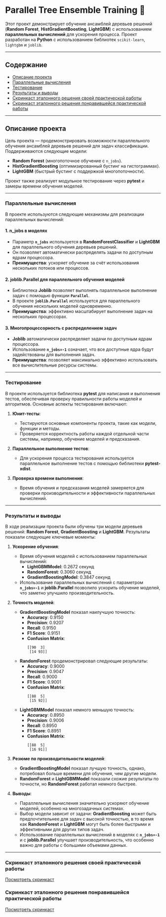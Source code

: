 # **Parallel Tree Ensemble Training** 🚀

Этот проект демонстрирует обучение ансамблей деревьев решений (**Random Forest**, **HistGradientBoosting**, **LightGBM**) с использованием **параллельных вычислений** для ускорения процесса. Проект разработан на **Python** с использованием библиотек `scikit-learn`, `lightgbm` и `joblib`.

---

## **Содержание**
- [Описание проекта](#описание-проекта)
- [Параллельные вычисления](#параллельные-вычисления)
- [Тестирование](#тестирование)
- [Результаты и выводы](#результаты-и-выводы)
- [Скринкаст эталонного решения своей практической работы](#Скринкаст-эталонного-решения-своей-практической-работы)
- [Скринкаст эталонного решения понравившейся практической работы](#Скринкаст-эталонного-решения-понравившейся-практической-работы)
---

## **Описание проекта**

Цель проекта — продемонстрировать возможности параллельного обучения ансамблей деревьев решений для задач классификации. Поддерживаются следующие модели:
- **Random Forest** (многопоточное обучение с `n_jobs`).
- **HistGradientBoosting** (оптимизированный бустинг на гистограммах).
- **LightGBM** (быстрый бустинг с поддержкой многопоточности).

Проект также реализует модульное тестирование через **pytest** и замеры времени обучения моделей.

---

### **Параллельные вычисления**

В проекте используются следующие механизмы для реализации параллельных вычислений:

#### **1. n_jobs в моделях**  
- Параметр **`n_jobs`** используется в **RandomForestClassifier** и **LightGBM** для параллельного обучения деревьев решений.  
- Он позволяет автоматически распределять задачи по доступным ядрам процессора.  
- **Преимущества**: ускоряет обучение за счёт использования нескольких потоков или процессов.

#### **2. joblib.Parallel для параллельного обучения моделей**  
- Библиотека **Joblib** позволяет выполнять параллельное выполнение задач с помощью функции **`Parallel`**.  
- В проекте **`joblib.Parallel`** используется для параллельного обучения нескольких моделей одновременно.  
- **Преимущества**: эффективно масштабирует выполнение задач на нескольких процессорах.

#### **3. Многопроцессорность с распределением задач**  
- **Joblib** автоматически распределяет задачи по доступным ядрам процессора.  
- Использование **`n_jobs=-1`** означает, что все доступные ядра будут задействованы для выполнения задач.  
- **Преимущества**: позволяет максимально эффективно использовать все вычислительные ресурсы системы.

---

### **Тестирование**

В проекте используется библиотека **pytest** для написания и выполнения тестов, обеспечивая проверку правильности работы моделей и алгоритмов. Основные аспекты тестирования включают:

1. **Юнит-тесты**:
   - Тестируются основные компоненты проекта, такие как модели, функции и методы.
   - Проверяется корректность работы каждой отдельной части системы, например, обучение моделей и предсказания.

2. **Параллельное выполнение тестов**:
   - Для ускорения процесса тестирования используется параллельное выполнение тестов с помощью библиотеки **pytest-xdist**.

3. **Проверка времени выполнения**:
   - Время обучения и предсказания моделей замеряется для проверки производительности и эффективности параллельных вычислений.

---

### **Результаты и выводы**

В ходе реализации проекта были обучены три модели деревьев решений: **Random Forest**, **GradientBoosting** и **LightGBM**. Результаты показали следующие ключевые моменты:

1. **Ускорение обучения**:
   - Время обучения моделей с использованием параллельных вычислений:
     - **LightGBMModel**: 0.2672 секунд
     - **RandomForest**: 0.3060 секунд
     - **GradientBoostingModel**: 0.3847 секунд
   - Использование параллельных вычислений с параметром **`n_jobs=-1`** и **joblib.Parallel** позволило ускорить обучение моделей, что заметно улучшило производительность.

2. **Точность моделей**:
   - **GradientBoostingModel** показал наилучшую точность:
     - **Accuracy**: 0.9150
     - **Precision**: 0.9207
     - **Recall**: 0.9150
     - **F1 Score**: 0.9151
     - **Confusion Matrix**:
       ```
       [[90  3]
        [14 93]]
       ```
   - **RandomForest** продемонстрировал следующие результаты:
     - **Accuracy**: 0.9000
     - **Precision**: 0.9047
     - **Recall**: 0.9000
     - **F1 Score**: 0.9001
     - **Confusion Matrix**:
       ```
       [[88  5]
        [15 92]]
       ```
   - **LightGBMModel** показал немного меньшую точность:
     - **Accuracy**: 0.8950
     - **Precision**: 0.9006
     - **Recall**: 0.8950
     - **F1 Score**: 0.8951
     - **Confusion Matrix**:
       ```
       [[88  5]
        [16 91]]
       ```

3. **Резюме по производительности моделей**:
   - **GradientBoostingModel** показал лучшую точность, однако, потребовал больше времени для обучения, чем другие модели.
   - **RandomForest** и **LightGBMModel** показали схожие результаты по точности, но **RandomForest** работал немного быстрее.

4. **Выводы**:
   - Параллельные вычисления значительно ускоряют обучение моделей, особенно на многозадачных системах.
   - Выбор модели зависит от задачи: **GradientBoosting** может быть предпочтительнее для задач с высокой точностью, в то время как **RandomForest** и **LightGBM** могут быть более быстрыми и эффективными для других типов задач.
   - Использование параллельных вычислений в моделях с **`n_jobs=-1`** и с **joblib.Parallel** улучшает производительность, что особенно важно для работы с большими объемами данных.

---

### **Скринкаст эталонного решения своей практической работы**

[Посмотреть скринкаст](https://drive.google.com/file/d/1AE3GRyFZJzifsoN-FdNXLALd76Pib5Sr/view?usp=sharing)

### **Скринкаст эталонного решения понравившейся практической работы**

[Посмотреть скринкаст](https://drive.google.com/file/d/1XjSm9_66SSgxWVpre5kvSKclWevV4FDy/view?usp=drive_link)
